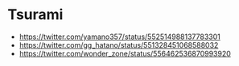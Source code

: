 # Tsurami

* https://twitter.com/yamano357/status/552514988137783301
* https://twitter.com/gg_hatano/status/551328451068588032
* https://twitter.com/wonder_zone/status/556462536870993920